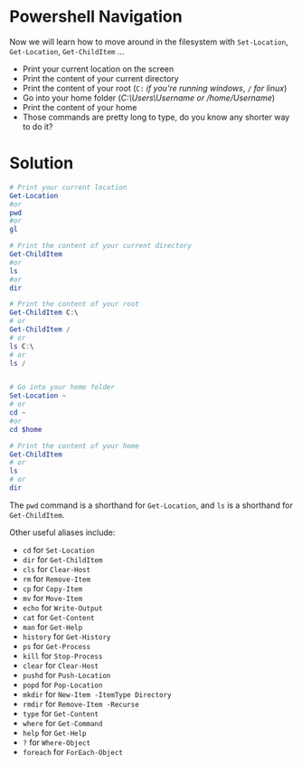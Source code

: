 # Powershell Navigation

Now we will learn how to move around in the filesystem with `Set-Location`, `Get-Location`, `Get-ChildItem` ...

- Print your current location on the screen
- Print the content of your current directory
- Print the content of your root (`C:` _if you're running windows_, `/` _for linux_)
- Go into your home folder (_C:\Users\Username or /home/Username_)
- Print the content of your home
- Those commands are pretty long to type, do you know any shorter way to do it?


# Solution

```powershell
# Print your current location
Get-Location 
#or
pwd
#or
gl 

# Print the content of your current directory
Get-ChildItem
#or
ls
#or
dir

# Print the content of your root
Get-ChildItem C:\
# or
Get-ChildItem /
# or
ls C:\
# or
ls /


# Go into your home folder
Set-Location ~
# or
cd ~
#or 
cd $home

# Print the content of your home
Get-ChildItem
# or
ls
# or
dir

```

The `pwd` command is a shorthand for `Get-Location`, and `ls` is a shorthand for `Get-ChildItem`. 

Other useful aliases include:

- `cd` for `Set-Location`
- `dir` for `Get-ChildItem`
- `cls` for `Clear-Host`
- `rm` for `Remove-Item`
- `cp` for `Copy-Item`
- `mv` for `Move-Item`
- `echo` for `Write-Output`
- `cat` for `Get-Content`
- `man` for `Get-Help`
- `history` for `Get-History`
- `ps` for `Get-Process`
- `kill` for `Stop-Process`
- `clear` for `Clear-Host`
- `pushd` for `Push-Location`
- `popd` for `Pop-Location`
- `mkdir` for `New-Item -ItemType Directory`
- `rmdir` for `Remove-Item -Recurse`
- `type` for `Get-Content`
- `where` for `Get-Command`
- `help` for `Get-Help`
- `?` for `Where-Object`
- `foreach` for `ForEach-Object`